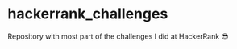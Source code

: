 # hackerrank_challenges
Repository with most part of the challenges I did at HackerRank :sunglasses:
